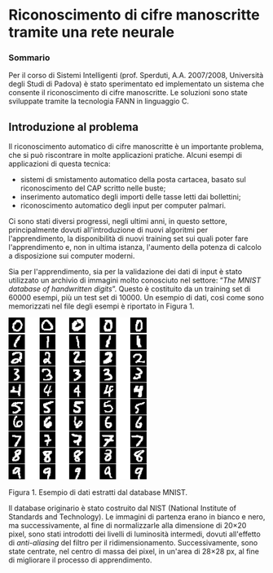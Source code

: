 # Riconoscimento di cifre manoscritte tramite una rete neurale

### Sommario

Per il corso di Sistemi Intelligenti (prof. Sperduti, A.A. 2007/2008, Università degli Studi di Padova) è stato sperimentato ed implementato un sistema che consente il riconoscimento di cifre manoscritte. Le soluzioni sono state sviluppate tramite la tecnologia FANN in linguaggio C.

## Introduzione al problema

Il riconoscimento automatico di cifre manoscritte è un importante problema, che si può riscontrare in molte applicazioni pratiche. Alcuni esempi di applicazioni di questa tecnica:
 * sistemi di smistamento automatico della posta cartacea, basato sul riconoscimento del CAP scritto nelle buste;
 * inserimento automatico degli importi delle tasse letti dai bollettini;
 * riconoscimento automatico degli input per computer palmari.
 
Ci sono stati diversi progressi, negli ultimi anni, in questo settore, principalmente dovuti all'introduzione di nuovi algoritmi per l'apprendimento, la disponibilità di nuovi training set sui quali poter fare l'apprendimento e, non in ultima istanza, l'aumento della potenza di calcolo a disposizione sui computer moderni.

Sia per l'apprendimento, sia per la validazione dei dati di input è stato utilizzato un archivio di immagini molto conosciuto nel settore: &ldquo;<em>The MNIST database of handwritten digits</em>&rdquo;. Questo è costituito da un training set di 60000 esempi, più un test set di 10000. Un esempio di dati, così come sono memorizzati nel file degli esempi è riportato in Figura 1.

![](https://raw.githubusercontent.com/delas/hdr/master/stuff/example_mnist.gif)

Figura 1. Esempio di dati estratti dal database MNIST.

Il database originario è stato costruito dal NIST (National Institute of Standards and Technology). Le immagini di partenza erano in bianco e nero, ma successivamente, al fine di normalizzarle alla dimensione di 20&times;20 pixel, sono stati introdotti dei livelli di luminosità intermedi, dovuti all'effetto di <em>anti-aliasing</em> del filtro per il ridimensionamento. Successivamente, sono state centrate, nel centro di massa dei pixel, in un'area di 28&times;28 px, al fine di migliorare il processo di apprendimento.
